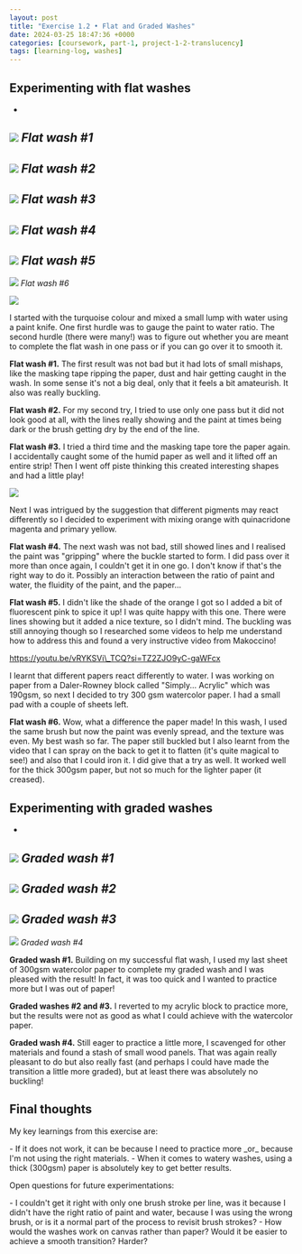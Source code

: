 ```yaml
---
layout: post
title: "Exercise 1.2 • Flat and Graded Washes"
date: 2024-03-25 18:47:36 +0000
categories: [coursework, part-1, project-1-2-translucency]
tags: [learning-log, washes]
---
```


## Experimenting with flat washes
<!-- /wp:heading --><!-- wp:jetpack/slideshow {"ids":[459,460,461,465,466,467],"sizeSlug":"large"} -->

- 
![](https://spaces.oca.ac.uk/gaellelog/wp-content/uploads/sites/5355/2024/03/IMG_3836-1024x768.jpeg)
_Flat wash #1_
- 
![](https://spaces.oca.ac.uk/gaellelog/wp-content/uploads/sites/5355/2024/03/IMG_3835-1024x768.jpeg)
_Flat wash #2_
- 
![](https://spaces.oca.ac.uk/gaellelog/wp-content/uploads/sites/5355/2024/03/IMG_3834-1024x768.jpeg)
_Flat wash #3_
- 
![](https://spaces.oca.ac.uk/gaellelog/wp-content/uploads/sites/5355/2024/03/IMG_3833-1024x768.jpeg)
_Flat wash #4_
- 
![](https://spaces.oca.ac.uk/gaellelog/wp-content/uploads/sites/5355/2024/03/IMG_3832-1024x768.jpeg)
_Flat wash #5_
- 
![](https://spaces.oca.ac.uk/gaellelog/wp-content/uploads/sites/5355/2024/03/IMG_3831-1024x768.jpeg)
_Flat wash #6_

<!-- /wp:jetpack/slideshow --><!-- wp:image {"align":"left","id":463,"width":192,"height":256,"sizeSlug":"large","linkDestination":"none"} -->
![](https://spaces.oca.ac.uk/gaellelog/wp-content/uploads/sites/5355/2024/03/IMG_3780-768x1024.jpeg)
<!-- /wp:image --><!-- wp:paragraph {"fontSize":"small"} -->

I started with the turquoise colour and mixed a small lump with water using a paint knife. One first hurdle was to gauge the paint to water ratio. The second hurdle (there were many!) was to figure out whether you are meant to complete the flat wash in one pass or if you can go over it to smooth it.

<!-- /wp:paragraph --><!-- wp:paragraph {"fontSize":"small"} -->

**Flat wash #1.** The first result was not bad but it had lots of small mishaps, like the masking tape ripping the paper, dust and hair getting caught in the wash. In some sense it's not a big deal, only that it feels a bit amateurish. It also was really buckling.

<!-- /wp:paragraph --><!-- wp:paragraph {"fontSize":"small"} -->

**Flat wash #2.** For my second try, I tried to use only one pass but it did not look good at all, with the lines really showing and the paint at times being dark or the brush getting dry by the end of the line.

<!-- /wp:paragraph --><!-- wp:paragraph {"fontSize":"small"} -->

**Flat wash #3.** I tried a third time and the masking tape tore the paper again. I accidentally caught some of the humid paper as well and it lifted off an entire strip! Then I went off piste thinking this created interesting shapes and had a little play!

<!-- /wp:paragraph --><!-- wp:image {"align":"right","id":464,"sizeSlug":"medium","linkDestination":"none"} -->
![](https://spaces.oca.ac.uk/gaellelog/wp-content/uploads/sites/5355/2024/03/IMG_3787-225x300.jpeg)
<!-- /wp:image --><!-- wp:paragraph {"fontSize":"small"} -->

Next I was intrigued by the suggestion that different pigments may react differently so I decided to experiment with mixing orange with quinacridone magenta and primary yellow.

<!-- /wp:paragraph --><!-- wp:paragraph {"fontSize":"small"} -->

**Flat wash #4.** The next wash was not bad, still showed lines and I realised the paint was "gripping" where the buckle started to form. I did pass over it more than once again, I couldn't get it in one go. I don't know if that's the right way to do it. Possibly an interaction between the ratio of paint and water, the fluidity of the paint, and the paper...

<!-- /wp:paragraph --><!-- wp:paragraph {"fontSize":"small"} -->

**Flat wash #5.** I didn't like the shade of the orange I got so I added a bit of fluorescent pink to spice it up! I was quite happy with this one. There were lines showing but it added a nice texture, so I didn't mind. The buckling was still annoying though so I researched some videos to help me understand how to address this and found a very instructive video from Makoccino!

<!-- /wp:paragraph --><!-- wp:embed {"url":"https://youtu.be/vRYKSVi_TCQ?si=TZ2ZJO9yC-gaWFcx","type":"video","providerNameSlug":"youtube","responsive":true,"className":"wp-embed-aspect-16-9 wp-has-aspect-ratio"} -->
https://youtu.be/vRYKSVi\_TCQ?si=TZ2ZJO9yC-gaWFcx
<!-- /wp:embed --><!-- wp:paragraph {"fontSize":"small"} -->

I learnt that different papers react differently to water. I was working on paper from a Daler-Rowney block called "Simply... Acrylic" which was 190gsm, so next I decided to try 300 gsm watercolor paper. I had a small pad with a couple of sheets left.

<!-- /wp:paragraph --><!-- wp:paragraph {"fontSize":"small"} -->

**Flat wash #6.** Wow, what a difference the paper made! In this wash, I used the same brush but now the paint was evenly spread, and the texture was even. My best wash so far. The paper still buckled but I also learnt from the video that I can spray on the back to get it to flatten (it's quite magical to see!) and also that I could iron it. I did give that a try as well. It worked well for the thick 300gsm paper, but not so much for the lighter paper (it creased).

<!-- /wp:paragraph --><!-- wp:heading -->
## Experimenting with graded washes
<!-- /wp:heading --><!-- wp:jetpack/slideshow {"ids":[470,471,472,473],"sizeSlug":"large"} -->

- 
![](https://spaces.oca.ac.uk/gaellelog/wp-content/uploads/sites/5355/2024/03/IMG_3840.heic-copy-1024x768.jpg)
_Graded wash #1_
- 
![](https://spaces.oca.ac.uk/gaellelog/wp-content/uploads/sites/5355/2024/03/IMG_3837-1024x768.jpeg)
_Graded wash #2_
- 
![](https://spaces.oca.ac.uk/gaellelog/wp-content/uploads/sites/5355/2024/03/IMG_3838-1024x768.jpeg)
_Graded wash #3_
- 
![](https://spaces.oca.ac.uk/gaellelog/wp-content/uploads/sites/5355/2024/03/IMG_3845-1024x768.jpeg)
_Graded wash #4_

<!-- /wp:jetpack/slideshow --><!-- wp:paragraph {"fontSize":"small"} -->

**Graded wash #1.** Building on my successful flat wash, I used my last sheet of 300gsm watercolor paper to complete my graded wash and I was pleased with the result! In fact, it was too quick and I wanted to practice more but I was out of paper!

<!-- /wp:paragraph --><!-- wp:paragraph {"fontSize":"small"} -->

**Graded washes #2 and #3.** I reverted to my acrylic block to practice more, but the results were not as good as what I could achieve with the watercolor paper.

<!-- /wp:paragraph --><!-- wp:paragraph {"fontSize":"small"} -->

**Graded wash #4.** Still eager to practice a little more, I scavenged for other materials and found a stash of small wood panels. That was again really pleasant to do but also really fast (and perhaps I could have made the transition a little more graded), but at least there was absolutely no buckling!

<!-- /wp:paragraph --><!-- wp:heading -->
## Final thoughts
<!-- /wp:heading --><!-- wp:paragraph -->

My key learnings from this exercise are:

<!-- /wp:paragraph --><!-- wp:list -->
<!-- wp:list-item -->- If it does not work, it can be because I need to practice more _or_ because I'm not using the right materials. 
<!-- /wp:list-item --><!-- wp:list-item -->- When it comes to watery washes, using a thick (300gsm) paper is absolutely key to get better results.
<!-- /wp:list-item -->
<!-- /wp:list --><!-- wp:paragraph -->

Open questions for future experimentations:

<!-- /wp:paragraph --><!-- wp:list -->
<!-- wp:list-item -->- I couldn't get it right with only one brush stroke per line, was it because I didn't have the right ratio of paint and water, because I was using the wrong brush, or is it a normal part of the process to revisit brush strokes?
<!-- /wp:list-item --><!-- wp:list-item -->- How would the washes work on canvas rather than paper? Would it be easier to achieve a smooth transition? Harder?
<!-- /wp:list-item -->
<!-- /wp:list -->